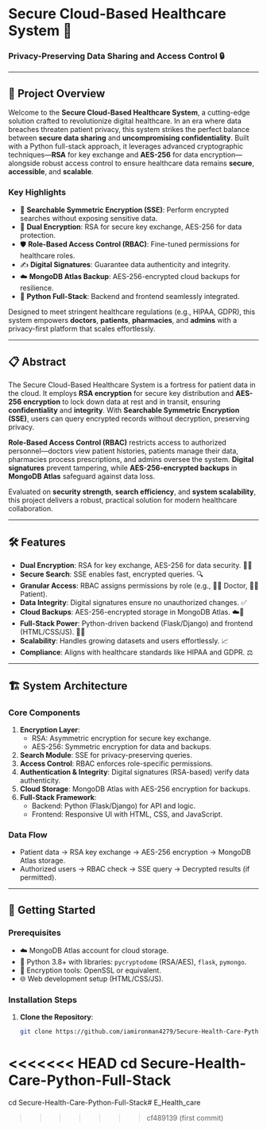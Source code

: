# Secure Cloud-Based Healthcare System 🚀  
### Privacy-Preserving Data Sharing and Access Control 🔒  

---

## 🌟 Project Overview  
Welcome to the **Secure Cloud-Based Healthcare System**, a cutting-edge solution crafted to revolutionize digital healthcare. In an era where data breaches threaten patient privacy, this system strikes the perfect balance between **secure data sharing** and **uncompromising confidentiality**. Built with a Python full-stack approach, it leverages advanced cryptographic techniques—**RSA** for key exchange and **AES-256** for data encryption—alongside robust access control to ensure healthcare data remains **secure**, **accessible**, and **scalable**.  

### Key Highlights  
- 🔐 **Searchable Symmetric Encryption (SSE)**: Perform encrypted searches without exposing sensitive data.  
- 🔑 **Dual Encryption**: RSA for secure key exchange, AES-256 for data protection.  
- 🛡️ **Role-Based Access Control (RBAC)**: Fine-tuned permissions for healthcare roles.  
- ✍️ **Digital Signatures**: Guarantee data authenticity and integrity.  
- ☁️ **MongoDB Atlas Backup**: AES-256-encrypted cloud backups for resilience.  
- 🐍 **Python Full-Stack**: Backend and frontend seamlessly integrated.  

Designed to meet stringent healthcare regulations (e.g., HIPAA, GDPR), this system empowers **doctors**, **patients**, **pharmacies**, and **admins** with a privacy-first platform that scales effortlessly.

---

## 📋 Abstract  
The Secure Cloud-Based Healthcare System is a fortress for patient data in the cloud. It employs **RSA encryption** for secure key distribution and **AES-256 encryption** to lock down data at rest and in transit, ensuring **confidentiality** and **integrity**. With **Searchable Symmetric Encryption (SSE)**, users can query encrypted records without decryption, preserving privacy.  

**Role-Based Access Control (RBAC)** restricts access to authorized personnel—doctors view patient histories, patients manage their data, pharmacies process prescriptions, and admins oversee the system. **Digital signatures** prevent tampering, while **AES-256-encrypted backups** in **MongoDB Atlas** safeguard against data loss.  

Evaluated on **security strength**, **search efficiency**, and **system scalability**, this project delivers a robust, practical solution for modern healthcare collaboration.

---

## 🛠️ Features  
- **Dual Encryption**: RSA for key exchange, AES-256 for data security. 🔐🔑  
- **Secure Search**: SSE enables fast, encrypted queries. 🔍  
- **Granular Access**: RBAC assigns permissions by role (e.g., 🧑‍⚕️ Doctor, 🧑‍💼 Patient).  
- **Data Integrity**: Digital signatures ensure no unauthorized changes. ✅  
- **Cloud Backups**: AES-256-encrypted storage in MongoDB Atlas. ☁️💾  
- **Full-Stack Power**: Python-driven backend (Flask/Django) and frontend (HTML/CSS/JS). 🐍🌐  
- **Scalability**: Handles growing datasets and users effortlessly. 📈  
- **Compliance**: Aligns with healthcare standards like HIPAA and GDPR. ⚖️  

---

## 🏗️ System Architecture  
### Core Components  
1. **Encryption Layer**:  
   - RSA: Asymmetric encryption for secure key exchange.  
   - AES-256: Symmetric encryption for data and backups.  
2. **Search Module**: SSE for privacy-preserving queries.  
3. **Access Control**: RBAC enforces role-specific permissions.  
4. **Authentication & Integrity**: Digital signatures (RSA-based) verify data authenticity.  
5. **Cloud Storage**: MongoDB Atlas with AES-256 encryption for backups.  
6. **Full-Stack Framework**:  
   - Backend: Python (Flask/Django) for API and logic.  
   - Frontend: Responsive UI with HTML, CSS, and JavaScript.  

### Data Flow  
- Patient data → RSA key exchange → AES-256 encryption → MongoDB Atlas storage.  
- Authorized users → RBAC check → SSE query → Decrypted results (if permitted).  

---

## 🚀 Getting Started  
### Prerequisites  
- ☁️ MongoDB Atlas account for cloud storage.  
- 🐍 Python 3.8+ with libraries: `pycryptodome` (RSA/AES), `flask`, `pymongo`.  
- 🔑 Encryption tools: OpenSSL or equivalent.  
- 🌐 Web development setup (HTML/CSS/JS).  

### Installation Steps  
1. **Clone the Repository**:  
   ```bash
   git clone https://github.com/iamironman4279/Secure-Health-Care-Python-Full-Stack.git
<<<<<<< HEAD
   cd Secure-Health-Care-Python-Full-Stack
=======
   cd Secure-Health-Care-Python-Full-Stack# E_Health_care
>>>>>>> cf489139 (first commit)
